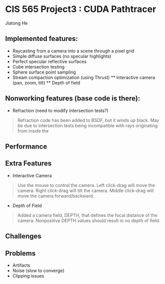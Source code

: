 CIS 565 Project3 : CUDA Pathtracer
===================
Jiatong He

Implemented features:
--------------------
* Raycasting from a camera into a scene through a pixel grid
* Simple diffuse surfaces (no specular highlights)
* Perfect specular reflective surfaces
* Cube intersection testing
* Sphere surface point sampling
* Stream compaction optimization (using Thrust)
** Interactive camera (pan, zoom, tilt)
** Depth of field

Nonworking features (base code is there):
-----------------------------------------
* Refraction (need to modify intersection tests?)
> Refraction code has been added to BSDF, but it winds up black.  May be due to intersection tests being incompatible with rays originating from inside the 

Performance
-----------

Extra Features
--------------
* Interactive Camera
> Use the mouse to control the camera.
> Left click-drag will move the camera.
> Right click-drag will tilt the camera.
> Middle click-drag will move the camera forward/backward.
* Depth of Field
> Added a camera field, DEPTH, that defines the focal distance of the camera.  Nonpositive DEPTH values should result in no depth of field.

Challenges
----------

Problems
--------
* Artifacts
* Noise (slow to converge)
* Clipping issues
